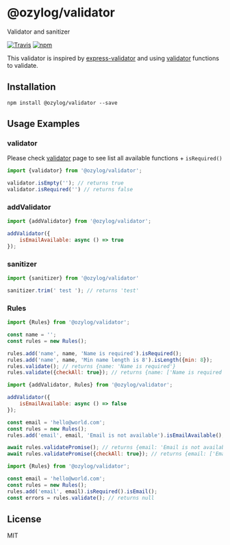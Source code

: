 # @ozylog/validator
Validator and sanitizer

[![Travis](https://img.shields.io/travis/ozylog/validator.svg)](https://travis-ci.org/ozylog/validator) [![npm](https://img.shields.io/npm/dt/@ozylog/validator.svg)](https://www.npmjs.com/package/@ozylog/validator)

This validator is inspired by [express-validator](https://www.npmjs.com/package/express-validator) and using [validator](https://www.npmjs.com/package/validator) functions to validate.

## Installation
```
npm install @ozylog/validator --save
```

## Usage Examples

### validator
Please check [validator](https://www.npmjs.com/package/validator) page to see list all available functions + `isRequired()`
```javascript
import {validator} from '@ozylog/validator';

validator.isEmpty(''); // returns true
validator.isRequired('') // returns false
```
### addValidator
```javascript
import {addValidator} from '@ozylog/validator';

addValidator({
    isEmailAvailable: async () => true
});
```

### sanitizer
```javascript
import {sanitizer} from '@ozylog/validator'

sanitizer.trim(' test '); // returns 'test'
```

### Rules
```javascript
import {Rules} from '@ozylog/validator';

const name = '';
const rules = new Rules();

rules.add('name', name, 'Name is required').isRequired();
rules.add('name', name, 'Min name length is 8').isLength({min: 8});
rules.validate(); // returns {name: 'Name is required'}
rules.validate({checkAll: true}); // returns {name: ['Name is required', 'Min name length is 8']}
```

```javascript
import {addValidator, Rules} from '@ozylog/validator';

addValidator({
    isEmailAvailable: async () => false
});

const email = 'hello@world.com';
const rules = new Rules();
rules.add('email', email, 'Email is not available').isEmailAvailable();

await rules.validatePromise(); // returns {email: 'Email is not available'}
await rules.validatePromise({checkAll: true}); // returns {email: ['Email is not available']}
```

```javascript
import {Rules} from '@ozylog/validator';

const email = 'hello@world.com';
const rules = new Rules();
rules.add('email', email).isRequired().isEmail();
const errors = rules.validate(); // returns null
```

## License
MIT
